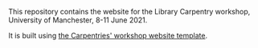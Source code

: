 
This repository contains the website for the Library Carpentry workshop, University of Manchester, 8-11 June 2021.

It is built using [the Carpentries' workshop website template](https://github.com/carpentries/workshop-template).

